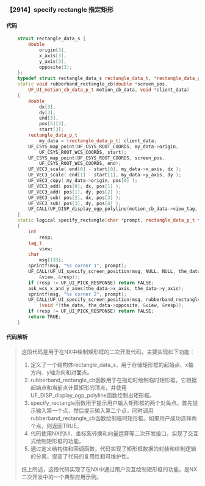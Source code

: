 ### 【2914】specify rectangle 指定矩形

#### 代码

```cpp
    struct rectangle_data_s {  
        double  
            origin[3],  
            x_axis[3],  
            y_axis[3],  
            opposite[3];  
    };  
    typedef struct rectangle_data_s rectangle_data_t, *rectangle_data_p_t;  
    static void rubberband_rectangle_cb(double *screen_pos,  
        UF_UI_motion_cb_data_p_t motion_cb_data, void *client_data)  
    {  
        double  
            dx[3],  
            dy[3],  
            end[3],  
            pos[5][3],  
            start[3];  
        rectangle_data_p_t  
            my_data = (rectangle_data_p_t) client_data;  
        UF_CSYS_map_point(UF_CSYS_ROOT_COORDS, my_data->origin,  
            UF_CSYS_ROOT_WCS_COORDS, start);  
        UF_CSYS_map_point(UF_CSYS_ROOT_COORDS, screen_pos,  
            UF_CSYS_ROOT_WCS_COORDS, end);  
        UF_VEC3_scale( end[0] - start[0], my_data->x_axis, dx );  
        UF_VEC3_scale( end[1] - start[1], my_data->y_axis, dy );  
        UF_VEC3_copy( my_data->origin, pos[0] );  
        UF_VEC3_add( pos[0], dx, pos[1] );  
        UF_VEC3_add( pos[1], dy, pos[2] );  
        UF_VEC3_sub( pos[2], dx, pos[3] );  
        UF_VEC3_sub( pos[3], dy, pos[4] );  
        UF_CALL(UF_DISP_display_ogp_polyline(motion_cb_data->view_tag, pos, 5));  
    }  
    static logical specify_rectangle(char *prompt, rectangle_data_p_t the_data)  
    {  
        int  
            resp;  
        tag_t  
            view;  
        char  
            msg[133];  
        sprintf(msg, "%s corner 1", prompt);  
        UF_CALL(UF_UI_specify_screen_position(msg, NULL, NULL, the_data->origin,  
            &view, &resp));  
        if (resp != UF_UI_PICK_RESPONSE) return FALSE;  
        ask_wcs_x_and_y_axes(the_data->x_axis, the_data->y_axis);  
        sprintf(msg, "%s corner 2", prompt);  
        UF_CALL(UF_UI_specify_screen_position(msg, rubberband_rectangle_cb,   
            (void *)the_data, the_data->opposite, &view, &resp));  
        if (resp != UF_UI_PICK_RESPONSE) return FALSE;  
        return TRUE;  
    }

```

#### 代码解析

> 这段代码是用于在NX中绘制矩形框的二次开发代码，主要实现如下功能：
>
> 1. 定义了一个结构体rectangle_data_s，用于存储矩形框的起始点、x轴方向、y轴方向和对面点。
> 2. rubberband_rectangle_cb函数用于在拖动时绘制临时矩形框。它根据起始点和当前点计算矩形的顶点，并使用UF_DISP_display_ogp_polyline函数绘制出矩形框。
> 3. specify_rectangle函数用于提示用户输入矩形框的两个对角点。首先提示输入第一个点，然后提示输入第二个点，同时调用rubberband_rectangle_cb函数绘制临时矩形框。如果用户成功选择两个点，则返回TRUE。
> 4. 代码使用NX的UI、坐标系转换和向量运算等二次开发接口，实现了交互式绘制矩形框的功能。
> 5. 通过定义结构体和回调函数，代码实现了矩形框数据的封装和绘制逻辑的分离，提高了代码的复用性和可维护性。
>
> 综上所述，这段代码实现了在NX中通过用户交互绘制矩形框的功能，是NX二次开发中的一个典型应用示例。
>
